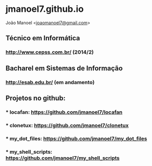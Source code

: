 jmanoel7.github.io
==================

João Manoel &lt;joaomanoel7@gmail.com&gt;


## Técnico em Informática
### http://www.cepss.com.br/ (2014/2)


## Bacharel em Sistemas de Informação
### http://esab.edu.br/ (em andamento)


## Projetos no github:
### * **locafan:** https://github.com/jmanoel7/locafan
### * **clonetux:** https://github.com/jmanoel7/clonetux
### * **my_dot_files:** https://github.com/jmanoel7/my_dot_files
### * **my_shell_scripts:** https://github.com/jmanoel7/my_shell_scripts

